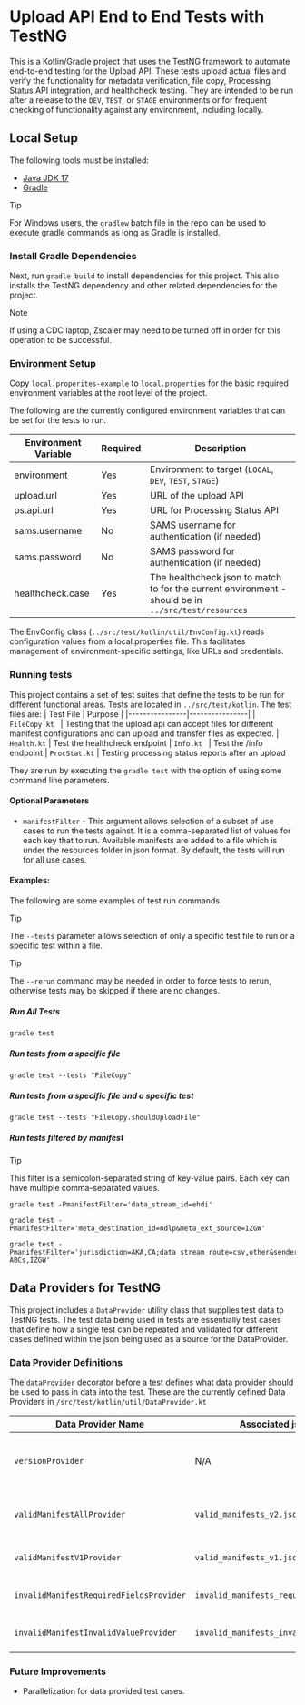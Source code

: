 # Upload API End to End Tests with TestNG
This is a Kotlin/Gradle project that uses the TestNG framework to automate end-to-end testing for the Upload API. These tests upload actual files and verify the functionality for metadata verification, file copy, Processing Status API integration, and healthcheck testing. They are intended to be run after a release to the `DEV`, `TEST`, or `STAGE` environments or for frequent checking of functionality against any environment, including locally.

## Local Setup

The following tools must be installed:

- [Java JDK 17](https://www.oracle.com/java/technologies/javase/jdk17-archive-downloads.html)
- [Gradle](https://gradle.org/install/)

> [!TIP]
> For Windows users, the `gradlew` batch file in the repo can be used to execute gradle commands as long as Gradle is installed.

### Install Gradle Dependencies

Next, run `gradle build` to install dependencies for this project. This also installs the TestNG dependency and other related dependencies for the project.  

> [!NOTE]
> If using a CDC laptop, Zscaler may need to be turned off in order for this operation to be successful.

### Environment Setup

Copy `local.properites-example` to `local.properties` for the basic required environment variables at the root level of the project. 

The following are the currently configured environment variables that can be set for the tests to run.

| Environment Variable | Required  | Description                                      |
| ---------------------| --------- | -------------------------------------------------|
| environment          | Yes       | Environment to target (`LOCAL`, `DEV`, `TEST`, `STAGE`)
| upload.url           | Yes       | URL of the upload API
| ps.api.url           | Yes       | URL for Processing Status API  
| sams.username        | No        | SAMS username for authentication (if needed)
| sams.password        | No        | SAMS password for authentication (if needed)
| healthcheck.case     | Yes       | The healthcheck json to match to for the current environment - should be in `../src/test/resources`

The EnvConfig class (`../src/test/kotlin/util/EnvConfig.kt`) reads configuration values from a local.properties file. This facilitates management of environment-specific settings, like URLs and credentials.

### Running tests

This project contains a set of test suites that define the tests to be run for different functional areas. Tests are located in `../src/test/kotlin`. The test files are:
| Test File      | Purpose        |
|----------------|----------------|
| `FileCopy.kt ` | Testing that the upload api can accept files for different manifest configurations and can upload and transfer files as expected.
| `Health.kt`    | Test the healthcheck endpoint
| `Info.kt `     | Test the /info endpoint 
| `ProcStat.kt`  | Testing processing status reports after an upload

They are run by executing the `gradle test` with the option of using some command line parameters.

#### Optional Parameters

- `manifestFilter` - This argument allows selection of a subset of use cases to run the tests against. It is a comma-separated list of values for each key that to run. Available manifests are added to a file which is under the resources folder in json format. By default, the tests will run for all use cases.

#### Examples:
The following are some examples of test run commands.

> [!TIP]
> The `--tests` parameter allows selection of only a specific test file to run or a specific test within a file.

> [!TIP]
> The `--rerun` command may be needed in order to force tests to rerun, otherwise tests may be skipped if there are no changes.

##### Run All Tests

```
gradle test
```

##### Run tests from a specific file

```
gradle test --tests "FileCopy"
```

##### Run tests from a specific file and a specific test

```
gradle test --tests "FileCopy.shouldUploadFile"
```

##### Run tests filtered by manifest

> [!TIP]
> This filter is a semicolon-separated string of key-value pairs.
> Each key can have multiple comma-separated values.
```
gradle test -PmanifestFilter='data_stream_id=ehdi'
```
```
gradle test -PmanifestFilter='meta_destination_id=ndlp&meta_ext_source=IZGW'
```
```
gradle test -PmanifestFilter='jurisdiction=AKA,CA;data_stream_route=csv,other&sender_id=CA-ABCs,IZGW'
```

## Data Providers for TestNG

This project includes a `DataProvider` utility class that supplies test data to TestNG tests. The test data being used in tests are essentially test cases that define how a single test can be repeated and validated for different cases defined within the json being used as a source for the DataProvider.

### Data Provider Definitions

The `dataProvider` decorator before a test defines what data provider should be used to pass in data into the test. These are the currently defined Data Providers in `/src/test/kotlin/util/DataProvider.kt`

| Data Provider Name                      | Associated json file                      | Description                 |
|-----------------------------------------|-------------------------------------------|-----------------------------|
| `versionProvider`                       | N/A                                       | Returns an array of `["v1", "v2"]` for versions
| `validManifestAllProvider`              | `valid_manifests_v2.json`                 | All v2 manifests and path configs |
| `validManifestV1Provider`               | `valid_manifests_v1.json`                 | All v1 manifests and configs | 
| `invalidManifestRequiredFieldsProvider` | `invalid_manifests_required_fields.json`  | Manifests with invalid values |
| `invalidManifestInvalidValueProvider`   | `invalid_manifests_invalid_value.json`    | Manifests with invalid fields  |


### Future Improvements

- Parallelization for data provided test cases.